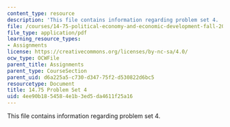 ```yaml
---
content_type: resource
description: 'This file contains information regarding problem set 4.  '
file: /courses/14-75-political-economy-and-economic-development-fall-2012/4ee90b1854584e1b3ed5da4611f25a16_MIT14_75F12_ProbSet4.pdf
file_type: application/pdf
learning_resource_types:
- Assignments
license: https://creativecommons.org/licenses/by-nc-sa/4.0/
ocw_type: OCWFile
parent_title: Assignments
parent_type: CourseSection
parent_uid: d6a225a5-c730-d347-75f2-d530822d6bc5
resourcetype: Document
title: 14.75 Problem Set 4
uid: 4ee90b18-5458-4e1b-3ed5-da4611f25a16
---
```

This file contains information regarding problem set 4.  